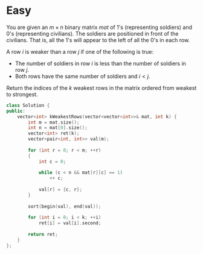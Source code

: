 # Easy

You are given an $m \times n$ binary matrix $mat$ of $1$'s (representing soldiers) and $0$'s (representing civilians). The soldiers are positioned in front of the civilians. That is, all the $1$'s will appear to the left of all the $0$'s in each row.

A row $i$ is weaker than a row $j$ if one of the following is true:

- The number of soldiers in row $i$ is less than the number of soldiers in row $j$.
- Both rows have the same number of soldiers and $i < j$.

Return the indices of the $k$ weakest rows in the matrix ordered from weakest to strongest.

```cpp
class Solution {
public:
    vector<int> kWeakestRows(vector<vector<int>>& mat, int k) {
        int m = mat.size();
        int n = mat[0].size();
        vector<int> ret(k);
        vector<pair<int, int>> val(m);
        
        for (int r = 0; r < m; ++r)
        {
            int c = 0;
            
            while (c < n && mat[r][c] == 1)
                ++ c;
            
            val[r] = {c, r};
        }
        
        sort(begin(val), end(val));
        
        for (int i = 0; i < k; ++i)
            ret[i] = val[i].second;
        
        return ret;
    }
};
```

